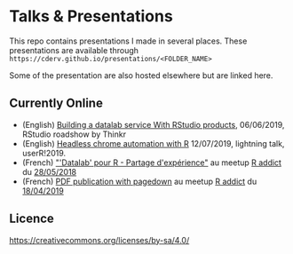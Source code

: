 # Talks & Presentations

This repo contains presentations I made in several places. 
These presentations are available through `https://cderv.github.io/presentations/<FOLDER_NAME>`

Some of the presentation are also hosted elsewhere but are linked here.

## Currently Online

+ (English) [Building a datalab service With RStudio products](https://speakerdeck.com/cderv/building-a-datalab-service), 06/06/2019,  RStudio roadshow by Thinkr
+ (English) [Headless chrome automation with R](https://cderv.gitlab.io/user2019-crrri/) 12/07/2019, lightning talk, userR!2019.
+ (French) ["'Datalab' pour R - Partage d'expérience"](https://cderv.github.io/presentations/MEETUPR-DATALAB) au meetup [R addict](https://www.meetup.com/fr-FR/rparis/) du [28/05/2018](https://www.meetup.com/fr-FR/rparis/events/250768026/)
+ (French) [PDF publication with pagedown](https://cderv.github.io/presentations/meetupr-pagedown) au meetup [R addict](https://www.meetup.com/fr-FR/rparis/) du [18/04/2019](https://www.meetup.com/fr-FR/rparis/events/259951140/)

## Licence
https://creativecommons.org/licenses/by-sa/4.0/
